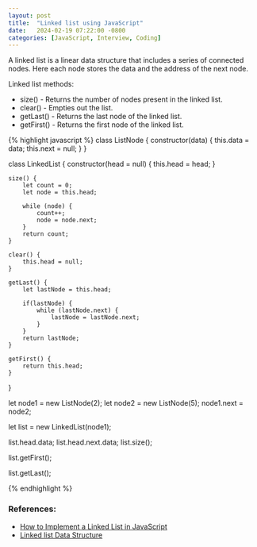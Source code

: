 ```yaml
---
layout: post
title:  "Linked list using JavaScript"
date:   2024-02-19 07:22:00 -0800
categories: [JavaScript, Interview, Coding]
---
```


A linked list is a linear data structure that includes a series of connected nodes. Here each
node stores the data and the address of the next node.

Linked list methods:
- size() - Returns the number of nodes present in the linked list.
- clear() - Empties out the list.
- getLast() - Returns the last node of the linked list.
- getFirst() - Returns the first node of the linked list.

{% highlight javascript %}
class ListNode {
    constructor(data) {
        this.data = data;
        this.next = null;
    }
}

class LinkedList {
    constructor(head = null) {
        this.head = head;
    }

    size() {
        let count = 0;
        let node = this.head;

        while (node) {
            count++;
            node = node.next;
        }
        return count;
    }

    clear() {
        this.head = null;
    }

    getLast() {
        let lastNode = this.head;

        if(lastNode) {
            while (lastNode.next) {
                lastNode = lastNode.next;
            }
        }
        return lastNode;
    }

    getFirst() {
        return this.head;
    }
}

let node1 = new ListNode(2);
let node2 = new ListNode(5);
node1.next = node2;

let list = new LinkedList(node1);


list.head.data;
list.head.next.data;
list.size();

list.getFirst();

list.getLast();

{% endhighlight %}

### References:
- [How to Implement a Linked List in JavaScript](https://www.freecodecamp.org/news/implementing-a-linked-list-in-javascript/)
- [Linked list Data Structure](https://www.programiz.com/dsa/linked-list)